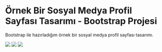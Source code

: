 # Örnek Bir Sosyal Medya Profil Sayfası Tasarımı - Bootstrap Projesi
 Bootstrap ile hazırladığım örnek bir sosyal medya profil sayfası tasarımı.

![](https://github.com/ulkuhos/social-media-profile-demo-project-bootstrap/blob/main/img/projectimg1.PNG)
![](https://github.com/ulkuhos/social-media-profile-demo-project-bootstrap/blob/main/img/projectimg2.PNG)
![](https://github.com/ulkuhos/social-media-profile-demo-project-bootstrap/blob/main/img/projectimg3.PNG)